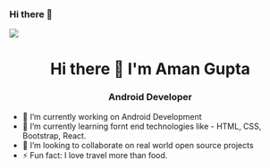 ### Hi there 👋

<!--
**amang1451/amang1451** is a ✨ _special_ ✨ repository because its `README.md` (this file) appears on your GitHub profile.

Here are some ideas to get you started:

- 🔭 I’m currently working on ...
- 🌱 I’m currently learning ...
- 👯 I’m looking to collaborate on ...
- 🤔 I’m looking for help with ...
- 💬 Ask me about ...
- 📫 How to reach me: ...
- 😄 Pronouns: ...
- ⚡ Fun fact: ...
-->

<img src = "https://img.freepik.com/free-vector/app-development-banner_33099-1720.jpg?size=626&ext=jpg"></img>
<h1 align = "center">Hi there 👋 I'm Aman Gupta</h1>
 
<h3 align="center">Android Developer</h3>

- 🔭 I’m currently working on Android Development
- 🌱 I’m currently learning fornt end technologies like -  HTML, CSS, Bootstrap, React.
- 👯 I’m looking to collaborate on real world open source projects
- ⚡ Fun fact: I love travel more than food.
